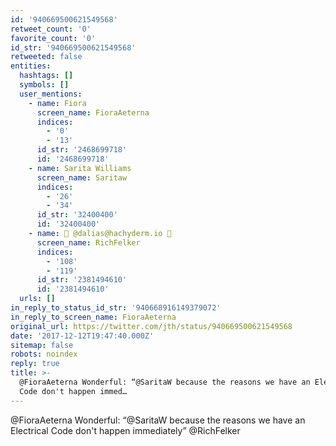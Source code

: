 ```yaml
---
id: '940669500621549568'
retweet_count: '0'
favorite_count: '0'
id_str: '940669500621549568'
retweeted: false
entities:
  hashtags: []
  symbols: []
  user_mentions:
    - name: Fiora
      screen_name: FioraAeterna
      indices:
        - '0'
        - '13'
      id_str: '2468699718'
      id: '2468699718'
    - name: Sarita Williams
      screen_name: Saritaw
      indices:
        - '26'
        - '34'
      id_str: '32400400'
      id: '32400400'
    - name: 🦣 @dalias@hachyderm.io 🦣
      screen_name: RichFelker
      indices:
        - '108'
        - '119'
      id_str: '2381494610'
      id: '2381494610'
  urls: []
in_reply_to_status_id_str: '940668916149379072'
in_reply_to_screen_name: FioraAeterna
original_url: https://twitter.com/jth/status/940669500621549568
date: '2017-12-12T19:47:40.000Z'
sitemap: false
robots: noindex
reply: true
title: >-
  @FioraAeterna Wonderful: “@SaritaW because the reasons we have an Electrical
  Code don't happen immed…
---
```


@FioraAeterna Wonderful: “@SaritaW because the reasons we have an Electrical Code don't happen immediately” @RichFelker